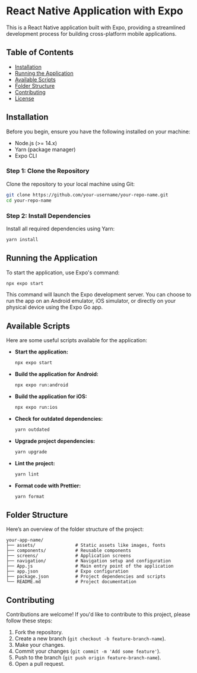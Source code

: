 # React Native Application with Expo

This is a React Native application built with Expo, providing a streamlined development process for building cross-platform mobile applications.

## Table of Contents

- [Installation](#installation)
- [Running the Application](#running-the-application)
- [Available Scripts](#available-scripts)
- [Folder Structure](#folder-structure)
- [Contributing](#contributing)
- [License](#license)

## Installation

Before you begin, ensure you have the following installed on your machine:

- Node.js (>= 14.x)
- Yarn (package manager)
- Expo CLI

### Step 1: Clone the Repository

Clone the repository to your local machine using Git:

```bash
git clone https://github.com/your-username/your-repo-name.git
cd your-repo-name
```

### Step 2: Install Dependencies

Install all required dependencies using Yarn:

```bash
yarn install
```

## Running the Application

To start the application, use Expo's command:

```bash
npx expo start
```

This command will launch the Expo development server. You can choose to run the app on an Android emulator, iOS simulator, or directly on your physical device using the Expo Go app.

## Available Scripts

Here are some useful scripts available for the application:

- **Start the application:**

  ```bash
  npx expo start
  ```

- **Build the application for Android:**

  ```bash
  npx expo run:android
  ```

- **Build the application for iOS:**

  ```bash
  npx expo run:ios
  ```

- **Check for outdated dependencies:**

  ```bash
  yarn outdated
  ```

- **Upgrade project dependencies:**

  ```bash
  yarn upgrade
  ```

- **Lint the project:**

  ```bash
  yarn lint
  ```

- **Format code with Prettier:**

  ```bash
  yarn format
  ```

## Folder Structure

Here’s an overview of the folder structure of the project:

```
your-app-name/
├── assets/               # Static assets like images, fonts
├── components/           # Reusable components
├── screens/              # Application screens
├── navigation/           # Navigation setup and configuration
├── App.js                # Main entry point of the application
├── app.json              # Expo configuration
├── package.json          # Project dependencies and scripts
└── README.md             # Project documentation
```

## Contributing

Contributions are welcome! If you'd like to contribute to this project, please follow these steps:

1. Fork the repository.
2. Create a new branch (`git checkout -b feature-branch-name`).
3. Make your changes.
4. Commit your changes (`git commit -m 'Add some feature'`).
5. Push to the branch (`git push origin feature-branch-name`).
6. Open a pull request.
